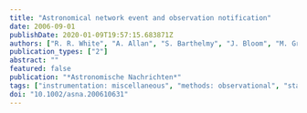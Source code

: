 ```yaml
---
title: "Astronomical network event and observation notification"
date: 2006-09-01
publishDate: 2020-01-09T19:57:15.683871Z
authors: ["R. R. White", "A. Allan", "S. Barthelmy", "J. Bloom", "M. Graham", "F. V. Hessman", "S. Marka", "A. Rots", "K. Scholberg", "R. Seaman", "C. Stoughton", "W. T. Vestrand", "R. Williams", "P. R. Wozniak"]
publication_types: ["2"]
abstract: ""
featured: false
publication: "*Astronomische Nachrichten*"
tags: ["instrumentation: miscellaneous", "methods: observational", "standards", "telescopes"]
doi: "10.1002/asna.200610631"
---
```


